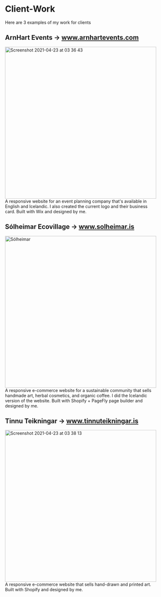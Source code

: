 # Client-Work

Here are 3 examples of my work for clients

## ArnHart Events → www.arnhartevents.com
<img width="500" alt="Screenshot 2021-04-23 at 03 36 43" src="https://user-images.githubusercontent.com/43991373/115805379-221b8800-a3e5-11eb-935b-744c780cea67.png">
A responsive website for an event planning company that's available in English and Icelandic.
I also created the current logo and their business card.
Built with Wix and designed by me.
 
## Sólheimar Ecovillage → www.solheimar.is
<img width="500" alt="Sólheimar" src="https://user-images.githubusercontent.com/43991373/115805309-01ebc900-a3e5-11eb-875f-816ef206909a.png">
A responsive e-commerce website for a sustainable community that sells handmade art, herbal cosmetics, and organic coffee. I did the Icelandic version of the website.
Built with Shopify + PageFly page builder and designed by me.

## Tinnu Teikningar → www.tinnuteikningar.is
<img width="500" alt="Screenshot 2021-04-23 at 03 38 13" src="https://user-images.githubusercontent.com/43991373/115805475-57c07100-a3e5-11eb-9779-69a0acd75fbc.png">
A responsive e-commerce website that sells hand-drawn and printed art.
Built with Shopify and designed by me.
